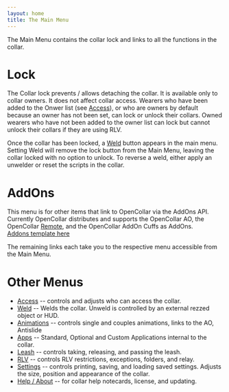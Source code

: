 ```yaml
---
layout: home
title: The Main Menu
---
```


The Main Menu contains the collar lock and links to all the functions in the collar.

# Lock
The Collar lock prevents / allows detaching the collar. It is available only to collar owners.  It does not affect collar access.  Wearers who have been added to the Onwer list (see [Access](/docs/Access)), or who are owners by default because an owner has not been set, can lock or unlock their collars.  Owned wearers who have not been added to the owner list can lock but cannot unlock their collars if they are using RLV.  

Once the collar has been locked, a [Weld](/docs/Weld) button appears in the main menu.  Setting Weld will remove the lock button from the Main Menu, leaving the collar locked with no option to unlock.  To reverse a weld, either apply an unwelder or reset the scripts in the collar.

# AddOns
This menu is for other items that link to OpenCollar via the AddOns API. Currently OpenCollar distributes and supports the OpenCollar AO, the OpenCollar [Remote](/docs/Remote), and the OpenCollar AddOn Cuffs as AddOns.  
[Addons template here](https://github.com/OpenCollarTeam/OpenCollar/blob/master/src/spares/oc_addon_template.lsl)   

The remaining links each take you to the respective menu accessible from the Main Menu.

# Other Menus

* [Access](/docs/Access) -- controls and adjusts who can access the collar.   
* [Weld](/docs/Weld) -- Welds the collar.  Unweld is controlled by an external rezzed object or HUD.
* [Animations](/docs/Animations) -- controls single and couples animations, links to the AO, Antislide
* [Apps](/docs/Apps) -- Standard, Optional and Custom Applications internal to the collar. 
* [Leash](/docs/Leash) -- controls taking, releasing, and passing the leash.
* [RLV](/docs/RLV) -- controls RLV restrictions, exceptions, folders, and relay.
* [Settings](/docs/Settings) -- controls printing, saving, and loading saved settings. Adjusts the size, position and appearance of the collar.
* [Help / About](/docs/Help-About) -- for collar help notecards, license, and updating.
